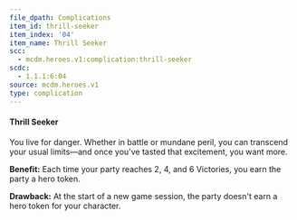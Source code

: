 ```yaml
---
file_dpath: Complications
item_id: thrill-seeker
item_index: '04'
item_name: Thrill Seeker
scc:
  - mcdm.heroes.v1:complication:thrill-seeker
scdc:
  - 1.1.1:6:04
source: mcdm.heroes.v1
type: complication
---
```


#### Thrill Seeker

You live for danger. Whether in battle or mundane peril, you can transcend your usual limits—and once you've tasted that excitement, you want more.

**Benefit:** Each time your party reaches 2, 4, and 6 Victories, you earn the party a hero token.

**Drawback:** At the start of a new game session, the party doesn't earn a hero token for your character.
